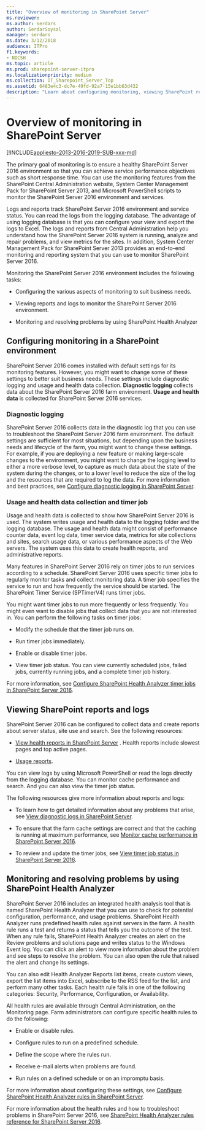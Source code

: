 ```yaml
---
title: "Overview of monitoring in SharePoint Server"
ms.reviewer: 
ms.author: serdars
author: SerdarSoysal
manager: serdars
ms.date: 3/12/2018
audience: ITPro
f1.keywords:
- NOCSH
ms.topic: article
ms.prod: sharepoint-server-itpro
ms.localizationpriority: medium
ms.collection: IT_Sharepoint_Server_Top
ms.assetid: 6483e4c3-dc7e-49fd-92a7-15e1bb63d432
description: "Learn about configuring monitoring, viewing SharePoint reports and logs, and using SharePoint Health Analyzer rules."
---
```


# Overview of monitoring in SharePoint Server

[!INCLUDE[appliesto-2013-2016-2019-SUB-xxx-md](../includes/appliesto-2013-2016-2019-SUB-xxx-md.md)]
  
The primary goal of monitoring is to ensure a healthy SharePoint Server 2016 environment so that you can achieve service performance objectives such as short response time. You can use the monitoring features from the SharePoint Central Administration website, System Center Management Pack for SharePoint Server 2013, and Microsoft PowerShell scripts to monitor the SharePoint Server 2016 environment and services.
  
Logs and reports track SharePoint Server 2016 environment and service status. You can read the logs from the logging database. The advantage of using logging database is that you can configure your view and export the logs to Excel. The logs and reports from Central Administration help you understand how the SharePoint Server 2016 system is running, analyze and repair problems, and view metrics for the sites. In addition, System Center Management Pack for SharePoint Server 2013 provides an end-to-end monitoring and reporting system that you can use to monitor SharePoint Server 2016. 
  
Monitoring the SharePoint Server 2016 environment includes the following tasks:
  
- Configuring the various aspects of monitoring to suit business needs.
    
- Viewing reports and logs to monitor the SharePoint Server 2016 environment.
    
- Monitoring and resolving problems by using SharePoint Health Analyzer
    
## Configuring monitoring in a SharePoint environment
<a name="section1"> </a>

SharePoint Server 2016 comes installed with default settings for its monitoring features. However, you might want to change some of these settings to better suit business needs. These settings include diagnostic logging and usage and health data collection. **Diagnostic logging** collects data about the SharePoint Server 2016 farm environment. **Usage and health data** is collected for SharePoint Server 2016 services. 
  
### Diagnostic logging

SharePoint Server 2016 collects data in the diagnostic log that you can use to troubleshoot the SharePoint Server 2016 farm environment. The default settings are sufficient for most situations, but depending upon the business needs and lifecycle of the farm, you might want to change these settings. For example, if you are deploying a new feature or making large-scale changes to the environment, you might want to change the logging level to either a more verbose level, to capture as much data about the state of the system during the changes, or to a lower level to reduce the size of the log and the resources that are required to log the data. For more information and best practices, see [Configure diagnostic logging in SharePoint Server](configure-diagnostic-logging.md).
  
### Usage and health data collection and timer job

Usage and health data is collected to show how SharePoint Server 2016 is used. The system writes usage and health data to the logging folder and the logging database. The usage and health data might consist of performance counter data, event log data, timer service data, metrics for site collections and sites, search usage data, or various performance aspects of the Web servers. The system uses this data to create health reports, and administrative reports.
  
Many features in SharePoint Server 2016 rely on timer jobs to run services according to a schedule. SharePoint Server 2016 uses specific timer jobs to regularly monitor tasks and collect monitoring data. A timer job specifies the service to run and how frequently the service should be started. The SharePoint Timer Service (SPTimerV4) runs timer jobs. 
  
You might want timer jobs to run more frequently or less frequently. You might even want to disable jobs that collect data that you are not interested in. You can perform the following tasks on timer jobs:
  
- Modify the schedule that the timer job runs on.
    
- Run timer jobs immediately.
    
- Enable or disable timer jobs.
    
- View timer job status. You can view currently scheduled jobs, failed jobs, currently running jobs, and a complete timer job history.
    
For more information, see [Configure SharePoint Health Analyzer timer jobs in SharePoint Server 2016](configure-sharepoint-health-analyzer-timer-jobs.md).
  
## Viewing SharePoint reports and logs
<a name="section2"> </a>

SharePoint Server 2016 can be configured to collect data and create reports about server status, site use and search. See the following resources: 
  
- [View health reports in SharePoint Server](view-health-reports.md) . Health reports include slowest pages and top active pages. 
    
- [Usage reports](../search/view-search-diagnostics.md#Proc4). 
    
You can view logs by using Microsoft PowerShell or read the logs directly from the logging database. You can monitor cache performance and search. And you can also view the timer job status.
  
The following resources give more information about reports and logs:
  
- To learn how to get detailed information about any problems that arise, see [View diagnostic logs in SharePoint Server](view-diagnostic-logs.md). 
    
- To ensure that the farm cache settings are correct and that the caching is running at maximum performance, see [Monitor cache performance in SharePoint Server 2016](monitor-cache-performance.md).
    
- To review and update the timer jobs, see [View timer job status in SharePoint Server 2016](view-timer-job-status.md).
    
## Monitoring and resolving problems by using SharePoint Health Analyzer
<a name="section3"> </a>

SharePoint Server 2016 includes an integrated health analysis tool that is named SharePoint Health Analyzer that you can use to check for potential configuration, performance, and usage problems. SharePoint Health Analyzer runs predefined health rules against servers in the farm. A health rule runs a test and returns a status that tells you the outcome of the test. When any rule fails, SharePoint Health Analyzer creates an alert on the Review problems and solutions page and writes status to the Windows Event log. You can click an alert to view more information about the problem and see steps to resolve the problem. You can also open the rule that raised the alert and change its settings.
  
You can also edit Health Analyzer Reports list items, create custom views, export the list items into Excel, subscribe to the RSS feed for the list, and perform many other tasks. Each health rule falls in one of the following categories: Security, Performance, Configuration, or Availability.
  
All health rules are available through Central Administration, on the Monitoring page. Farm administrators can configure specific health rules to do the following:
  
- Enable or disable rules.
    
- Configure rules to run on a predefined schedule.
    
- Define the scope where the rules run.
    
- Receive e-mail alerts when problems are found.
    
- Run rules on a defined schedule or on an impromptu basis.
    
For more information about configuring these settings, see [Configure SharePoint Health Analyzer rules in SharePoint Server](configure-sharepoint-health-analyzer-rules.md).
  
For more information about the health rules and how to troubleshoot problems in SharePoint Server 2016, see [SharePoint Health Analyzer rules reference for SharePoint Server 2016](../technical-reference/sharepoint-health-analyzer-rules-reference.md).
  

